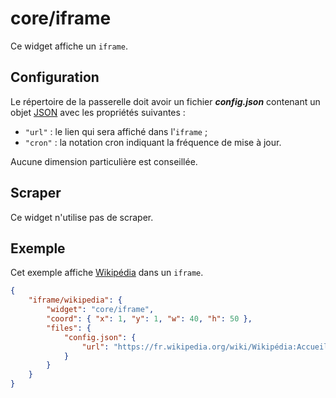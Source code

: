 # core/iframe

Ce widget affiche un `iframe`.

## Configuration

Le répertoire de la passerelle doit avoir un fichier ***config.json***
contenant un objet
[JSON](http://www.json.org/json-fr.html "JavaScript Object Notation") avec les
propriétés suivantes :

- `"url"` : le lien qui sera affiché dans l'`iframe` ;
- `"cron"` : la notation cron indiquant la fréquence de mise à jour.

Aucune dimension particulière est conseillée.

## Scraper

Ce widget n'utilise pas de scraper.

## Exemple

Cet exemple affiche
[Wikipédia](//fr.wikipedia.org/wiki/Wikipédia:Accueil_principal) dans un
`iframe`.

```JSON
{
    "iframe/wikipedia": {
        "widget": "core/iframe",
        "coord": { "x": 1, "y": 1, "w": 40, "h": 50 },
        "files": {
            "config.json": {
                "url": "https://fr.wikipedia.org/wiki/Wikipédia:Accueil_principal"
            }
        }
    }
}
```

